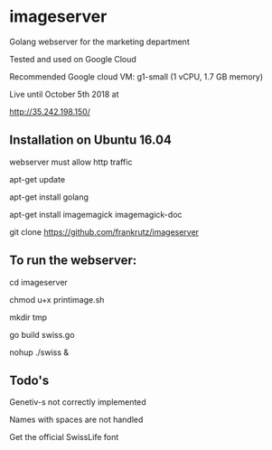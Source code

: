 # imageserver
Golang webserver for the marketing department

Tested and used on Google Cloud

Recommended Google cloud VM: g1-small (1 vCPU, 1.7 GB memory)

Live until October 5th 2018 at

http://35.242.198.150/

## Installation on Ubuntu 16.04

webserver must allow http traffic

apt-get update

apt-get install golang

apt-get install imagemagick imagemagick-doc 

git clone https://github.com/frankrutz/imageserver

## To run the webserver:

cd imageserver

chmod u+x printimage.sh

mkdir tmp

go build swiss.go

nohup ./swiss &

## Todo's

Genetiv-s not correctly implemented

Names with spaces are not handled

Get the official SwissLife font

